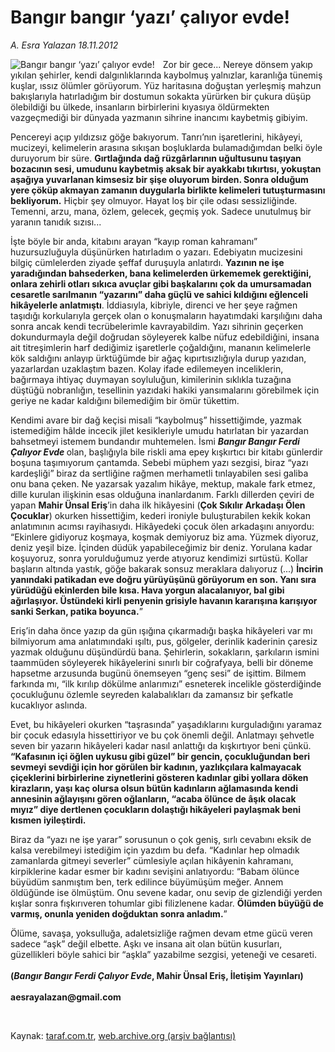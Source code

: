 # Bangır bangır ‘yazı’ çalıyor evde!

*A. Esra Yalazan 18.11.2012*

<div class="yazi"><img align="left" alt="Bangır bangır ‘yazı’ çalıyor evde!" border="0" src="http://www.taraf.com.tr/fotoraflar/makaleler/bangir-bangir-yazi-caliyor-evde_6817_orijinal.jpg" style="border-right-width:10px; border-color:#FFFFFF"/><p>Zor bir gece... Nereye dönsem yakıp yıkılan şehirler, kendi dalgınlıklarında kaybolmuş yalnızlar, karanlığa tünemiş kuşlar, ıssız ölümler görüyorum. Yüz haritasına doğuştan yerleşmiş mahzun bakışlarıyla hatırladığım bir dostumun sokakta yürürken bir çukura düşüp ölebildiği bu ülkede, insanların birbirlerini kıyasıya öldürmekten vazgeçmediği bir dünyada yazmanın sihrine inancımı kaybetmiş gibiyim. </p>
<p>Pencereyi açıp yıldızsız göğe bakıyorum. Tanrı’nın işaretlerini, hikâyeyi, mucizeyi, kelimelerin arasına sıkışan boşluklarda bulamadığımdan belki öyle duruyorum bir süre. <b>Gırtlağında dağ rüzgârlarının uğultusunu taşıyan bozacının sesi, umudunu kaybetmiş aksak bir ayakkabı tıkırtısı, yokuştan aşağıya yuvarlanan kimsesiz bir şişe oluyorum birden. Sonra olduğum yere çöküp akmayan zamanın duygularla birlikte kelimeleri tutuşturmasını bekliyorum.</b> Hiçbir şey olmuyor. Hayat loş bir çile odası sessizliğinde. Temenni, arzu, mana, özlem, gelecek, geçmiş yok. Sadece unutulmuş bir yaranın tanıdık sızısı... </p>
<p>İşte böyle bir anda, kitabını arayan “kayıp roman kahramanı” huzursuzluğuyla düşünürken hatırladım o yazarı. Edebiyatın mucizesini bilgiç cümlelerden ziyade şeffaf duruşuyla anlatırdı. <b>Yazının ne işe yaradığından bahsederken, bana kelimelerden ürkememek gerektiğini, onlara zehirli otları sıkıca avuçlar gibi başkalarını çok da umursamadan cesaretle sarılmanın “yazarını” daha güçlü ve sahici kıldığını eğlenceli hikâyelerle anlatmıştı</b>. İddiasıyla, kibriyle, direnci ve her şeye rağmen taşıdığı korkularıyla gerçek olan o konuşmaların hayatımdaki karşılığını daha sonra ancak kendi tecrübelerimle kavrayabildim. Yazı sihrinin geçerken dokundurmayla değil doğrudan söyleyerek kalbe nüfuz edebildiğini, insana ait titreşimlerin harf dediğimiz işaretlerle çoğaldığını, mananın kelimelerle kök saldığını anlayıp ürktüğümde bir ağaç kıpırtısızlığıyla durup yazıdan, yazarlardan uzaklaştım bazen. Kolay ifade edilemeyen inceliklerin, bağırmaya ihtiyaç duymayan soyluluğun, kimilerinin sıklıkla tuzağına düştüğü nobranlığın, tesellinin yazıdaki hakiki yansımalarını görebilmek için geriye ne kadar kaldığını bilemediğim bir ömür tükettim. </p>
<p>Kendimi avare bir dağ keçisi misali “kaybolmuş” hissettiğimde, yazmak istemediğim hâlde incecik jilet kesikleriyle umudu hatırlatan bir yazardan bahsetmeyi istemem bundandır muhtemelen. İsmi <b><i>Bangır Bangır Ferdi Çalıyor Evde</i> </b>olan, başlığıyla bile riskli ama epey kışkırtıcı bir kitabı günlerdir boşuna taşımıyorum çantamda. Sebebi müphem yazı sezgisi, biraz “yazı kardeşliği” biraz da sertliğine rağmen merhametli tınlayabilen sesi galiba onu bana çeken. Ne yazarsak yazalım hikâye, mektup, makale fark etmez, dille kurulan ilişkinin esas olduğuna inanlardanım. Farklı dillerden çeviri de yapan <b>Mahir Ünsal Eriş</b>’in daha ilk hikâyesini (<b>Çok Sıkılır Arkadaşı Ölen Çocuklar</b>) okurken hissettiğim, kederi ironiyle buluşturabilen kekik kokan anlatımının acımsı rayihasıydı. Hikâyedeki çocuk ölen arkadaşını anıyordu: “Ekinlere gidiyoruz koşmaya, koşmak demiyoruz biz ama. Yüzmek diyoruz, deniz yeşil bize. İçinden düdük yapabileceğimiz bir deniz. Yorulana kadar koşuyoruz, sonra yorulduğumuz yerde atıyoruz kendimizi sırtüstü. Kollar başların altında yastık, göğe bakarak sonsuz meraklara dalıyoruz (...) <b>İncirin yanındaki patikadan eve doğru yürüyüşünü görüyorum en son. Yanı sıra yürüdüğü ekinlerden bile kısa. Hava yorgun alacalanıyor, bal gibi ağırlaşıyor. Üstündeki kirli penyenin grisiyle havanın kararışına karışıyor sanki Serkan, patika boyunca.</b>”</p>
<p>Eriş’in daha önce yazıp da gün ışığına çıkarmadığı başka hikâyeleri var mı bilmiyorum ama anlatımındaki ışıltı, pus, gölgeler, derinlik kaderinin çaresiz yazmak olduğunu düşündürdü bana. Şehirlerin, sokakların, şarkıların ismini taammüden söyleyerek hikâyelerini sınırlı bir coğrafyaya, belli bir döneme hapsetme arzusunda bugünü önemseyen “genç sesi” de işittim. Bilmem farkında mı, “ilk kırılıp dökülme anlarımızı” esneterek incelikle gösterdiğinde çocukluğunu özlemle seyreden kalabalıkları da zamansız bir şefkatle kucaklıyor aslında. </p>
<p>Evet, bu hikâyeleri okurken “taşrasında” yaşadıklarını kurguladığını yaramaz bir çocuk edasıyla hissettiriyor ve bu çok önemli değil. Anlatmayı şehvetle seven bir yazarın hikâyeleri kadar nasıl anlattığı da kışkırtıyor beni çünkü. <b>“Kafasının içi öğlen uykusu gibi güzel” bir gencin, çocukluğundan beri sevmeyi sevdiği için hor görülen bir kadının, yazlıkçılara kalmayacak çiçeklerini birbirlerine ziynetlerini gösteren kadınlar gibi yollara döken kirazların, yaşı kaç olursa olsun bütün kadınların ağlamasında kendi annesinin ağlayışını gören oğlanların, “acaba ölünce de âşık olacak mıyız” diye dertlenen çocukların dolaştığı hikâyeleri paylaşmak beni kısmen iyileştirdi. </b></p>
<p>Biraz da “yazı ne işe yarar” sorusunun o çok geniş, sırlı cevabını eksik de kalsa verebilmeyi istediğim için yazdım bu defa. “Kadınlar hep olmadık zamanlarda gitmeyi severler” cümlesiyle açılan hikâyenin kahramanı, kirpiklerine kadar esmer bir kadını sevişini anlatıyordu: “Babam ölünce büyüdüm sanmıştım ben, terk edilince büyümüşüm meğer. Annem öldüğünde ise ölmüştüm. Onu sevene kadar, onu sevip de gizlendiği yerden kışlar sonra fışkırıveren tohumlar gibi filizlenene kadar. <b>Ölümden büyüğü de varmış, onunla yeniden doğduktan sonra anladım.</b>”</p>
<p>Ölüme, savaşa, yoksulluğa, adaletsizliğe rağmen devam etme gücü veren sadece “aşk” değil elbette. Aşkı ve insana ait olan bütün kusurları, güzellikleri böyle sahici bir “aşkla” yazabilme sezgisi, yeteneği ve cesareti.<br/><br/><b>(<i>Bangır Bangır Ferdi Çalıyor Evde</i>, Mahir Ünsal Eriş, İletişim Yayınları)<br/><br/></b><b>aesrayalazan@gmail.com</b></p>
<p> </p>
</div>

Kaynak: [taraf.com.tr](http://www.taraf.com.tr:80/a-esra-yalazan/makale-bangir-bangir-yazi-caliyor-evde.htm), [web.archive.org (arşiv bağlantısı)](http://web.archive.org/web/20131122030032/http://www.taraf.com.tr:80/a-esra-yalazan/makale-bangir-bangir-yazi-caliyor-evde.htm)
